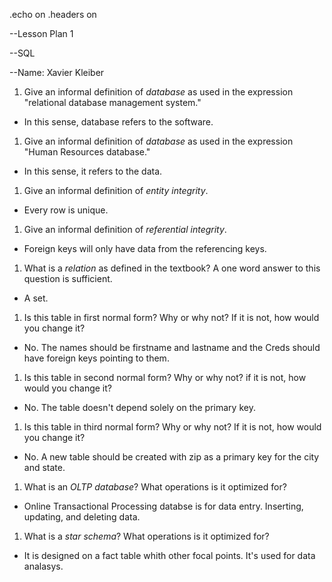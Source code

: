 .echo on
.headers on


--Lesson Plan 1

--SQL

--Name: Xavier Kleiber

1. Give an informal definition of _database_ as used in the expression "relational database management system."
 - In this sense, database refers to the software.
1. Give an informal definition of _database_ as used in the expression "Human Resources database."
 - In this sense, it refers to the data.
1. Give an informal definition of _entity_ _integrity_.
 - Every row is unique.
1. Give an informal definition of _referential integrity_.
 - Foreign keys will only have data from the referencing keys.
1. What is a _relation_ as defined in the textbook? A one word answer to this question is sufficient.
 - A set.
1. Is this table in first normal form? Why or why not? If it is not, how would you change it?
 - No. The names should be firstname and lastname and the Creds should have foreign keys pointing to them.
1. Is this table in second normal form? Why or why not? if it is not, how would you change it?
 - No. The table doesn't depend solely on the primary key.
1. Is this table in third normal form? Why or why not? If it is not, how would you change it?
 - No. A new table should be created with zip as a primary key for the city and state.
1. What is an _OLTP database_? What operations is it optimized for?
 - Online Transactional Processing databse is for data entry. Inserting, updating, and deleting data.
1. What is a _star schema_? What operations is it optimized for?
 - It is designed on a fact table whith other focal points. It's used for data analasys.